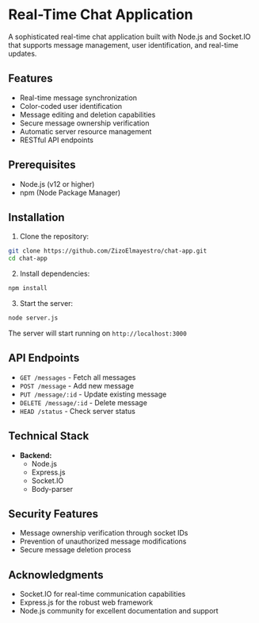 # Real-Time Chat Application

A sophisticated real-time chat application built with Node.js and Socket.IO that supports message management, user identification, and real-time updates.

## Features

- Real-time message synchronization
- Color-coded user identification
- Message editing and deletion capabilities
- Secure message ownership verification
- Automatic server resource management
- RESTful API endpoints

## Prerequisites

- Node.js (v12 or higher)
- npm (Node Package Manager)

## Installation

1. Clone the repository:
```bash
git clone https://github.com/ZizoElmayestro/chat-app.git
cd chat-app
```

2. Install dependencies:
```bash
npm install
```

3. Start the server:
```bash
node server.js
```

The server will start running on `http://localhost:3000`

## API Endpoints

- `GET /messages` - Fetch all messages
- `POST /message` - Add new message
- `PUT /message/:id` - Update existing message
- `DELETE /message/:id` - Delete message
- `HEAD /status` - Check server status

## Technical Stack

- **Backend:**
  - Node.js
  - Express.js
  - Socket.IO
  - Body-parser

## Security Features

- Message ownership verification through socket IDs
- Prevention of unauthorized message modifications
- Secure message deletion process

## Acknowledgments

- Socket.IO for real-time communication capabilities
- Express.js for the robust web framework
- Node.js community for excellent documentation and support
